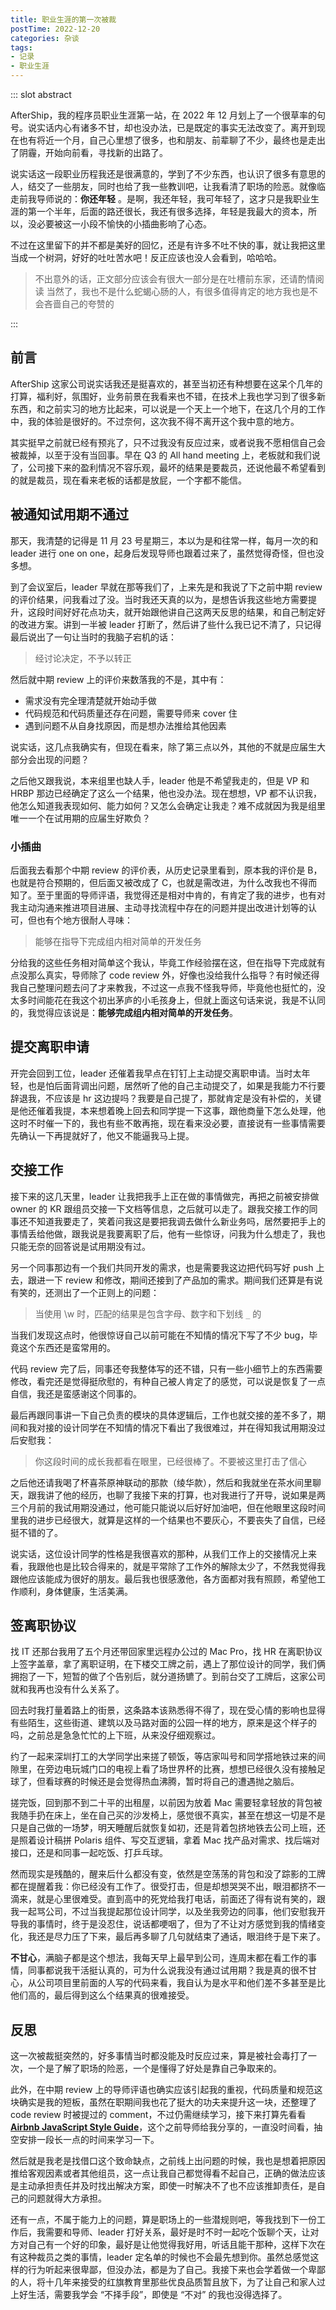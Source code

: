 ```yaml
---
title: 职业生涯的第一次被裁
postTime: 2022-12-20
categories: 杂谈
tags:
- 记录
- 职业生涯
---
```




::: slot abstract

AfterShip，我的程序员职业生涯第一站，在 2022 年 12 月划上了一个很草率的句号。说实话内心有诸多不甘，却也没办法，已是既定的事实无法改变了。离开到现在也有将近一个月，自己心里想了很多，也和朋友、前辈聊了不少，最终也是走出了阴霾，开始向前看，寻找新的出路了。

说实话这一段职业历程我还是很满意的，学到了不少东西，也认识了很多有意思的人，结交了一些朋友，同时也给了我一些教训吧，让我看清了职场的险恶。就像临走前我导师说的：**你还年轻** 。是啊，我还年轻，我可年轻了，这才只是我职业生涯的第一个半年，后面的路还很长，我还有很多选择，年轻是我最大的资本，所以，没必要被这一小段不愉快的小插曲影响了心态。

不过在这里留下的并不都是美好的回忆，还是有许多不吐不快的事，就让我把这里当成一个树洞，好好的吐吐苦水吧！反正应该也没人会看到，哈哈哈。

> 不出意外的话，正文部分应该会有很大一部分是在吐槽前东家，还请酌情阅读
> 当然了，我也不是什么蛇蝎心肠的人，有很多值得肯定的地方我也是不会吝啬自己的夸赞的

:::



## 前言

AfterShip 这家公司说实话我还是挺喜欢的，甚至当初还有种想要在这呆个几年的打算，福利好，氛围好，业务前景在我看来也不错，在技术上我也学习到了很多新东西，和之前实习的地方比起来，可以说是一个天上一个地下，在这几个月的工作中，我的体验是很好的。不过奈何，这次我不得不离开这个我中意的地方。

其实挺早之前就已经有预兆了，只不过我没有反应过来，或者说我不愿相信自己会被裁掉，以至于没有当回事。早在 Q3 的 All hand meeting 上，老板就和我们说了，公司接下来的盈利情况不容乐观，最坏的结果是要裁员，还说他最不希望看到的就是裁员，现在看来老板的话都是放屁，一个字都不能信。



## 被通知试用期不通过

那天，我清楚的记得是 11 月 23 号星期三，本以为是和往常一样，每月一次的和 leader 进行 one on one，起身后发现导师也跟着过来了，虽然觉得奇怪，但也没多想。

到了会议室后，leader 早就在那等我们了，上来先是和我说了下之前中期 review 的评价结果，问我看过了没。当时我还天真的以为，是想告诉我这些地方需要提升，这段时间好好花点功夫，就开始跟他讲自己这两天反思的结果，和自己制定好的改进方案。讲到一半被 leader 打断了，然后讲了些什么我已记不清了，只记得最后说出了一句让当时的我脑子宕机的话：

> 经讨论决定，不予以转正

然后就中期 review 上的评价来数落我的不是，其中有：

- 需求没有完全理清楚就开始动手做
- 代码规范和代码质量还存在问题，需要导师来 cover 住
- 遇到问题不从自身找原因，而是想办法推给其他因素

说实话，这几点我确实有，但现在看来，除了第三点以外，其他的不就是应届生大部分会出现的问题？

之后他又跟我说，本来组里也缺人手，leader 他是不希望我走的，但是 VP 和 HRBP 那边已经确定了这么一个结果，他也没办法。现在想想，VP 都不认识我，他怎么知道我表现如何、能力如何？又怎么会确定让我走？难不成就因为我是组里唯一一个在试用期的应届生好欺负？



### 小插曲

后面我去看那个中期 review 的评价表，从历史记录里看到，原本我的评价是 B，也就是符合预期的，但后面又被改成了 C，也就是需改进，为什么改我也不得而知了。至于里面的导师评语，我觉得还是相对中肯的，有肯定了我的进步，也有对我主动沟通来推进项目进展、主动寻找流程中存在的问题并提出改进计划等的认可，但也有个地方很耐人寻味：

> 能够在指导下完成组内相对简单的开发任务

分给我的这些任务相对简单这个我认，毕竟工作经验摆在这，但在指导下完成就有点没那么真实，导师除了 code review 外，好像也没给我什么指导？有时候还得我自己整理问题去问了才来教我，不过这一点我不怪我导师，毕竟他也挺忙的，没太多时间能花在我这个初出茅庐的小毛孩身上，但就上面这句话来说，我是不认同的，我觉得应该说是：**能够完成组内相对简单的开发任务**。



## 提交离职申请

开完会回到工位，leader 还催着我早点在钉钉上主动提交离职申请。当时太年轻，也是怕后面背调出问题，居然听了他的自己主动提交了，如果是我能力不行要辞退我，不应该是 hr 这边提吗？我要是自己提了，那就肯定是没有补偿的，关键是他还催着我提，本来想着晚上回去和同学提一下这事，跟他商量下怎么处理，他这时不时催一下的，我也有些不敢再拖，现在看来没必要，直接说有一些事情需要先确认一下再提就好了，他又不能逼我马上提。



## 交接工作

接下来的这几天里，leader 让我把我手上正在做的事情做完，再把之前被安排做 owner 的 KR 跟组员交接一下文档等信息，之后就可以走了。跟我交接工作的同事还不知道我要走了，笑着问我这是要把我调去做什么新业务吗，居然要把手上的事情丢给他做，跟我说是我要离职了后，他有一些惊讶，问我为什么想走了，我也只能无奈的回答说是试用期没有过。

另一个同事那边有一个我们共同开发的需求，也是需要我这边把代码写好 push 上去，跟进一下 review 和修改，期间还接到了产品加的需求。期间我们还算是有说有笑的，还测出了一个正则上的问题：

> 当使用 \w 时，匹配的结果是包含字母、数字和下划线 `_` 的

当我们发现这点时，他很惊讶自己以前可能在不知情的情况下写了不少 bug，毕竟这个东西还是蛮常用的。

代码 review 完了后，同事还夸我整体写的还不错，只有一些小细节上的东西需要修改，看完还是觉得挺欣慰的，有种自己被人肯定了的感觉，可以说是恢复了一点自信，我还是蛮感谢这个同事的。

最后再跟同事讲一下自己负责的模块的具体逻辑后，工作也就交接的差不多了，期间和我对接的设计同学在不知情的情况下看出了我很难过，并在得知我试用期没过后安慰我：

> 你这段时间的成长我都看在眼里，已经很棒了。不要被这里打击了信心

之后他还请我喝了杯喜茶原神联动的那款（绫华款），然后和我就坐在茶水间里聊天，跟我讲了他的经历，也聊了我接下来的打算，也对我进行了开导，说如果是两三个月前的我试用期没通过，他可能只能说以后好好加油吧，但在他眼里这段时间里我的进步已经很大，就算是这样的一个结果也不要灰心，不要丧失了自信，已经挺不错的了。

说实话，这位设计同学的性格是我很喜欢的那种，从我们工作上的交接情况上来看，我跟他也是比较合得来的，就是平常除了工作外的解除太少了，不然我觉得我跟他应该能成为很好的朋友。最后我也很感激他，各方面都对我有照顾，希望他工作顺利，身体健康，生活美满。



## 签离职协议

找 IT 还那台我用了五个月还带回家里远程办公过的 Mac Pro，找 HR 在离职协议上签字盖章，拿了离职证明，在下楼交工牌之前，遇上了那位设计的同学，我们俩拥抱了一下，短暂的做了个告别后，就分道扬镳了。到前台交了工牌后，这家公司就和我再也没有什么关系了。

回去时我打量着路上的街景，这条路本该熟悉得不得了，现在受心情的影响也显得有些陌生，这些街道、建筑以及马路对面的公园一样的地方，原来是这个样子的吗，之前总是急急忙忙的上下班，从来没仔细观察过。

约了一起来深圳打工的大学同学出来搓了顿饭，等店家叫号和同学搭地铁过来的间隙里，在旁边电玩城门口的电视上看了场世界杯的比赛，想想已经很久没有接触足球了，但看球赛的时候还是会觉得热血沸腾，暂时将自己的遭遇抛之脑后。

搓完饭，回到那不到二十平的出租屋，以前因为放着 Mac 需要轻拿轻放的背包被我随手扔在床上，坐在自己买的沙发椅上，感觉很不真实，甚至在想这一切是不是只是自己做的一场梦，明天睡醒后就恢复如初，还是背着包挤地铁去公司上班，还是照着设计稿拼 Polaris 组件、写交互逻辑，拿着 Mac 找产品对需求、找后端对接口，还是和同事一起吃饭、打乒乓球。

然而现实是残酷的，醒来后什么都没有变，依然是空荡荡的背包和没了踪影的工牌都在提醒着我：你已经没有工作了。很受打击，但是却想哭哭不出，眼泪都挤不一滴来，就是心里很难受。直到高中的死党给我打电话，前面还了得有说有笑的，跟我一起骂公司，不过当我提起那位设计同学，以及坐我旁边的同事，他们安慰我开导我的事情时，终于是没忍住，说话都哽咽了，但为了不让对方感觉到我的情绪变化，我还是尽力压了下来，最后再多聊了几句就结束了通话，眼泪终于是下来了。

**不甘心**，满脑子都是这个想法，我每天早上最早到公司，连周末都在看工作的事情，同事都说我干活挺认真的，可为什么说我没有通过试用期？我是真的很不甘心，从公司项目里前面的人写的代码来看，我自认为是水平和他们差不多甚至是比他们高的，最后得到这么个结果真的很难接受。



## 反思

这一次被裁挺突然的，好多事情当时都没能及时反应过来，算是被社会毒打了一次，一个是了解了职场的险恶，一个是懂得了好处是靠自己争取来的。

此外，在中期 review 上的导师评语也确实应该引起我的重视，代码质量和规范这块确实是我的短板，虽然在职期间我也花了挺大的功夫来提升这一块，还整理了 code review 时被提过的 comment，不过仍需继续学习，接下来打算先看看 [**Airbnb JavaScript Style Guide**](https://github.com/airbnb/javascript)，这个之前导师给我分享的，一直没时间看，抽空安排一段长一点的时间来学习一下。

然后就是我老是找借口这个致命缺点，之前线上出问题的时候，我也是想着把原因推给客观因素或者其他组员，这一点让我自己都觉得看不起自己，正确的做法应该是主动承担责任并及时找出解决方案，即使一时解决不了也不应该推卸责任，是自己的问题就得大方承担。

还有一点，不属于能力上的问题，算是职场上的一些潜规则吧，等我找到下一份工作后，我需要和导师、leader 打好关系，最好是时不时一起吃个饭聊个天，让对方对自己有一个好的印象，最好是让他觉得我好用，听话且能干那种，这样下次在有这种裁员之类的事情，leader 定名单的时候也不会最先想到你。虽然总感觉这样的行为听起来很卑鄙，但没办法，都是为了自己。我接下来也会学着做一个卑鄙的人，将十几年来接受的红旗教育里那些优良品质暂且放下，为了让自己和家人过上好生活，需要我学会 “不择手段”，即使是 “不对” 的我也没得选择了。

